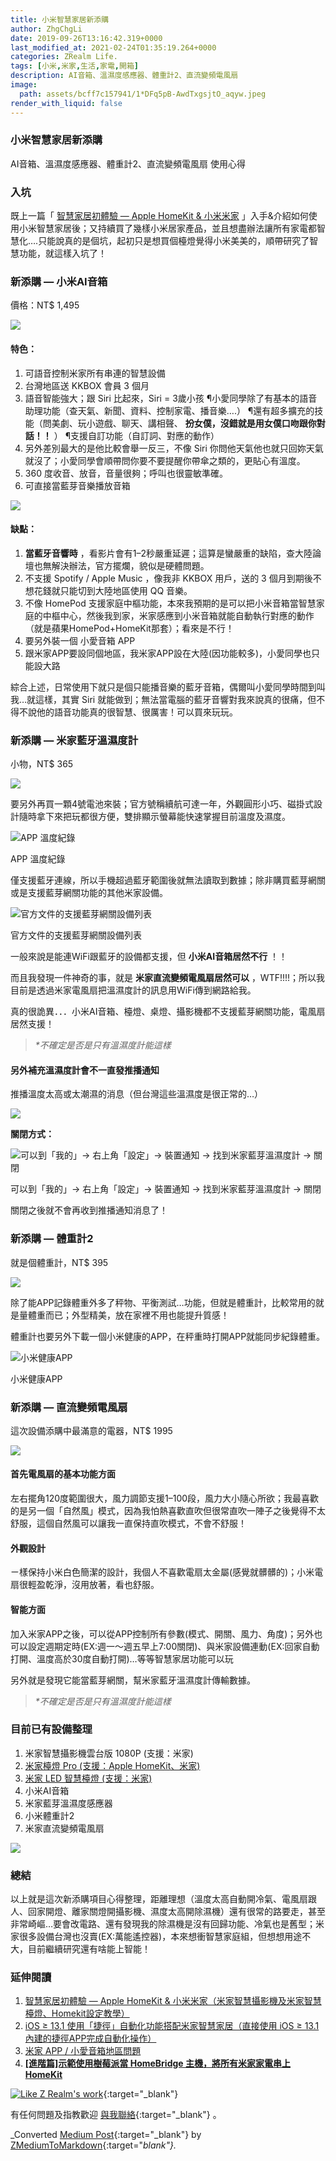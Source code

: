 ```yaml
---
title: 小米智慧家居新添購
author: ZhgChgLi
date: 2019-09-26T13:16:42.319+0000
last_modified_at: 2021-02-24T01:35:19.264+0000
categories: ZRealm Life.
tags: [小米,米家,生活,家電,開箱]
description: AI音箱、溫濕度感應器、體重計2、直流變頻電風扇
image:
  path: assets/bcff7c157941/1*DFq5pB-AwdTxgsjtO_aqyw.jpeg
render_with_liquid: false
---
```


### 小米智慧家居新添購

AI音箱、溫濕度感應器、體重計2、直流變頻電風扇 使用心得
### 入坑

既上一篇「 [智慧家居初體驗 — Apple HomeKit & 小米米家](../c3150cdc85dd/) 」入手&介紹如何使用小米智慧家居後；又持續買了幾樣小米居家產品，並且想盡辦法讓所有家電都智慧化…\.只能說真的是個坑，起初只是想買個檯燈覺得小米美美的，順帶研究了智慧功能，就這樣入坑了！
### 新添購 — 小米AI音箱

價格：NT$ 1,495


![](/assets/bcff7c157941/1*eBR4GwtCIhhi-fIa0Kf7dA.jpeg)

#### 特色：
1. 可語音控制米家所有串連的智慧設備
2. 台灣地區送 KKBOX 會員 3 個月
3. 語音智能強大；跟 Siri 比起來，Siri = 3歲小孩
¶小愛同學除了有基本的語音助理功能（查天氣、新聞、資料、控制家電、播音樂…\.）
¶還有超多擴充的技能（問美劇、玩小遊戲、聊天、講相聲、 **扮女僕，沒錯就是用女僕口吻跟你對話！！** ）
¶支援自訂功能（自訂詞、對應的動作）
4. 另外差別最大的是他比較會舉一反三，不像 Siri 你問他天氣他也就只回妳天氣就沒了；小愛同學會順帶問你要不要提醒你帶傘之類的，更貼心有溫度。
5. 360 度收音、放音，音量很夠；呼叫也很靈敏準確。
6. 可直接當藍芽音樂播放音箱



![](/assets/bcff7c157941/1*9q9x-WQDxnanFqH6kQ_hAQ.png)

#### 缺點：
1. **當藍牙音響時** ，看影片會有1–2秒嚴重延遲；這算是蠻嚴重的缺陷，查大陸論壇也無解決辦法，官方擺爛，貌似是硬體問題。
2. 不支援 Spotify / Apple Music ，像我非 KKBOX 用戶，送的 3 個月到期後不想花錢就只能切到大陸地區使用 QQ 音樂。
3. 不像 HomePod 支援家庭中樞功能，本來我預期的是可以把小米音箱當智慧家庭的中樞中心，然後我到家，米家感應到小米音箱就能自動執行對應的動作（就是蘋果HomePod\+HomeKit那套）；看來是不行！
4. 要另外裝一個 小愛音箱 APP
5. 跟米家APP要設同個地區，我米家APP設在大陸\(因功能較多\)，小愛同學也只能設大路


綜合上述，日常使用下就只是個只能播音樂的藍牙音箱，偶爾叫小愛同學時間到叫我…就這樣，其實 Siri 就能做到；無法當電腦的藍牙音響對我來說真的很痛，但不得不說他的語音功能真的很智慧、很厲害！可以買來玩玩。
### 新添購 — 米家藍牙溫濕度計

小物，NT$ 365


![](/assets/bcff7c157941/1*DFq5pB-AwdTxgsjtO_aqyw.jpeg)


要另外再買一顆4號電池來裝；官方號稱續航可達一年，外觀圓形小巧、磁掛式設計隨時拿下來把玩都很方便，雙排顯示螢幕能快速掌握目前溫度及濕度。


![APP 溫度紀錄](/assets/bcff7c157941/1*fHWZD8e3zcrJsass96Mkrg.png)

APP 溫度紀錄

僅支援藍牙連線，所以手機超過藍牙範圍後就無法讀取到數據；除非購買藍芽網關或是支援藍芽網關功能的其他米家設備。


![官方文件的支援藍芽網關設備列表](/assets/bcff7c157941/1*FN1SQKH8fwQq80MDDxv-2Q.png)

官方文件的支援藍芽網關設備列表

一般來說是能連WiFi跟藍牙的設備都支援，但 **小米AI音箱居然不行** ！！

而且我發現一件神奇的事，就是 **米家直流變頻電風扇居然可以** ，WTF\!\!\!\!；所以我目前是透過米家電風扇把溫濕度計的訊息用WiFi傳到網路給我。

真的很詭異．．．小米AI音箱、檯燈、桌燈、攝影機都不支援藍芽網關功能，電風扇居然支援！
> _\*不確定是否是只有溫濕度計能這樣_ 


#### 另外補充溫濕度計會不一直發推播通知

推播溫度太高或太潮濕的消息（但台灣這些溫濕度是很正常的…）


![](/assets/bcff7c157941/1*Ydk6RU2A8vFiRkxx59OuoA.png)


**關閉方式：**


![可以到「我的」\-&gt; 右上角「設定」\-&gt; 裝置通知 \-&gt; 找到米家藍芽溫濕度計 \-&gt; 關閉](/assets/bcff7c157941/1*m5_dj0QgEs47J0ozBoNMnQ.jpeg)

可以到「我的」\-&gt; 右上角「設定」\-&gt; 裝置通知 \-&gt; 找到米家藍芽溫濕度計 \-&gt; 關閉

關閉之後就不會再收到推播通知消息了！
### 新添購 — 體重計2

就是個體重計，NT$ 395


![](/assets/bcff7c157941/1*GJfy_B52RnbOHPFUW-nyWA.jpeg)


除了能APP記錄體重外多了秤物、平衡測試…功能，但就是體重計，比較常用的就是量體重而已；外型精美，放在家裡不用也能提升質感！

體重計也要另外下載一個小米健康的APP，在秤重時打開APP就能同步紀錄體重。


![小米健康APP](/assets/bcff7c157941/1*rQiKA7u3dnBmFIJtHeq4dw.png)

小米健康APP
### 新添購 — 直流變頻電風扇

這次設備添購中最滿意的電器，NT$ 1995


![](/assets/bcff7c157941/1*cMflcYANnC0JR-Os5odoPQ.jpeg)

#### 首先電風扇的基本功能方面

左右擺角120度範圍很大，風力調節支援1–100段，風力大小隨心所欲；我最喜歡的是另一個「自然風」模式，因為我怕熱喜歡直吹但很常直吹一陣子之後覺得不太舒服，這個自然風可以讓我一直保持直吹模式，不會不舒服！
#### 外觀設計

ㄧ樣保持小米白色簡潔的設計，我個人不喜歡電扇太金屬\(感覺就髒髒的\)；小米電扇很輕盈乾淨，沒用放著，看也舒服。
#### 智能方面

加入米家APP之後，可以從APP控制所有參數\(模式、開關、風力、角度\)；另外也可以設定週期定時\(EX:週一～週五早上7:00關閉\)、與米家設備連動\(EX:回家自動打開、溫度高於30度自動打開\)…等等智慧家居功能可以玩

另外就是發現它能當藍芽網關，幫米家藍牙溫濕度計傳輸數據。
> _\*不確定是否是只有溫濕度計能這樣_ 


### 目前已有設備整理
1. 米家智慧攝影機雲台版 1080P \(支援：米家\)
2. [米家檯燈 Pro \(支援：Apple HomeKit、米家\)](../c3150cdc85dd/)
3. [米家 LED 智慧檯燈 \(支援：米家\)](../c3150cdc85dd/)
4. 小米AI音箱
5. 米家藍芽溫濕度感應器
6. 小米體重計2
7. 米家直流變頻電風扇



![](/assets/bcff7c157941/1*5tpZmR4r3bi3DvA66_HJvA.jpeg)

### 總結

以上就是這次新添購項目心得整理，距離理想（溫度太高自動開冷氣、電風扇跟人、回家開燈、離家關燈開攝影機、濕度太高開除濕機）還有很常的路要走，甚至非常崎嶇…要會改電路、還有發現我的除濕機是沒有回歸功能、冷氣也是舊型；米家很多設備台灣也沒賣\(EX:萬能遙控器\)，本來想衝智慧家庭組，但想想用途不大，目前繼續研究還有啥能上智能！
### 延伸閱讀
1. [智慧家居初體驗 — Apple HomeKit & 小米米家（米家智慧攝影機及米家智慧檯燈、Homekit設定教學）](../c3150cdc85dd/)
2. [iOS ≥ 13\.1 使用「捷徑」自動化功能搭配米家智慧家居（直接使用 iOS ≥ 13\.1 內建的捷徑APP完成自動化操作）](../21119db777dd/)
3. [米家 APP / 小愛音箱地區問題](../94a4020edb82/)
4. [**\[進階篇\]示範使用樹莓派當 HomeBridge 主機，將所有米家家電串上 HomeKit**](../99db2a1fbfe5/)



[![Like Z Realm's work](https://button.like.co/images/og/likebutton.png "Like Z Realm's work")](https://button.like.co/zhgchgli){:target="_blank"}


有任何問題及指教歡迎 [與我聯絡](https://www.zhgchg.li/contact){:target="_blank"} 。



_Converted [Medium Post](https://medium.com/zrealm-life/%E5%B0%8F%E7%B1%B3%E6%99%BA%E6%85%A7%E5%AE%B6%E5%B1%85%E6%96%B0%E6%B7%BB%E8%B3%BC-bcff7c157941){:target="_blank"} by [ZMediumToMarkdown](https://github.com/ZhgChgLi/ZMediumToMarkdown){:target="_blank"}._
